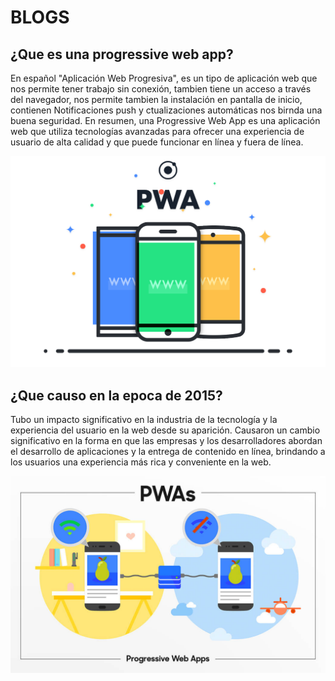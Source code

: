 # BLOGS

## ¿Que es una progressive web app? ##

En español "Aplicación Web Progresiva", es un tipo de aplicación web que nos permite tener trabajo sin conexión, tambien tiene un acceso a través del navegador, nos permite tambien la instalación en pantalla de inicio, contienen Notificaciones push y ctualizaciones automáticas nos birnda una buena seguridad.
En resumen, una Progressive Web App es una aplicación web que utiliza tecnologías avanzadas para ofrecer una experiencia de usuario de alta calidad y que puede funcionar en línea y fuera de línea.

![U+200E](https://github.com/MigueelHub/BLOGS/blob/main/what-is-pwa-img.png "Imagen")

## ¿Que causo en la epoca de 2015? ##

Tubo un impacto significativo en la industria de la tecnología y la experiencia del usuario en la web desde su aparición.
Causaron un cambio significativo en la forma en que las empresas y los desarrolladores abordan el desarrollo de aplicaciones y la entrega de contenido en línea, brindando a los usuarios una experiencia más rica y conveniente en la web.

![U+200E](https://github.com/MigueelHub/BLOGS/blob/main/Main.jpg "Imagen")
